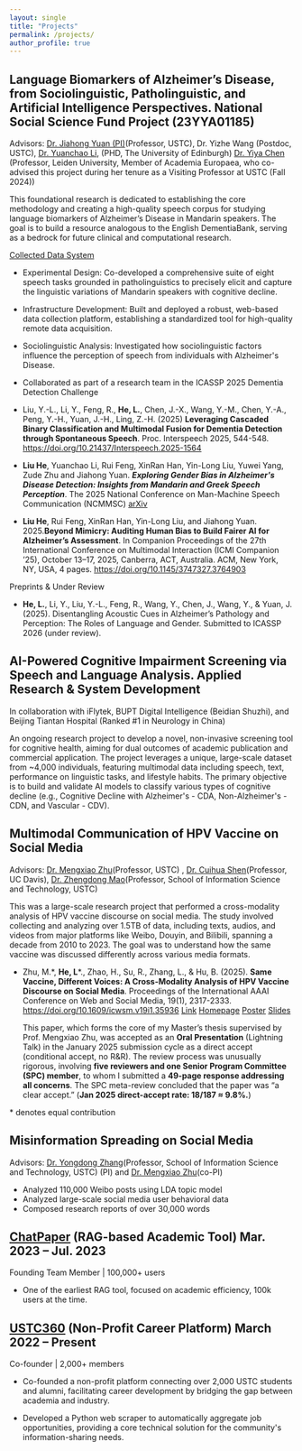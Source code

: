 ```yaml
---
layout: single
title: "Projects"
permalink: /projects/
author_profile: true
---
```

  

Language Biomarkers of Alzheimer’s Disease, from Sociolinguistic, Patholinguistic, and Artificial Intelligence Perspectives. National Social Science Fund Project (23YYA01185)
------

Advisors: [Dr. Jiahong Yuan (PI)](https://openreview.net/profile?id=~Jiahong_Yuan1)(Professor, USTC), Dr. Yizhe Wang (Postdoc, USTC), [Dr. Yuanchao Li](https://yc-li20.github.io), (PHD, The University of Edinburgh) [Dr. Yiya Chen](https://www.ae-info.org/ae/Member/Chen_Yiya) (Professor, Leiden University, Member of Academia Europaea, who co-advised this project during her tenure as a Visiting Professor at USTC (Fall 2024))

This foundational research is dedicated to establishing the core methodology and creating a high-quality speech corpus for studying language biomarkers of Alzheimer’s Disease in Mandarin speakers. The goal is to build a resource analogous to the English DementiaBank, serving as a bedrock for future clinical and computational research.

[Collected Data System](https://www.ustcphonetics.cloud/main)

- Experimental Design: Co-developed a comprehensive suite of eight speech tasks grounded in patholinguistics to precisely elicit and capture the linguistic variations of Mandarin speakers with cognitive decline.
- Infrastructure Development: Built and deployed a robust, web-based data collection platform, establishing a standardized tool for high-quality remote data acquisition.
- Sociolinguistic Analysis: Investigated how sociolinguistic factors influence the perception of speech from individuals with Alzheimer's Disease.
- Collaborated as part of a research team in the ICASSP 2025 Dementia Detection Challenge



- Liu, Y.-L., Li, Y., Feng, R., **He, L.**, Chen, J.-X., Wang, Y.-M., Chen, Y.-A., Peng, Y.-H., Yuan, J.-H., Ling, Z.-H. (2025) **Leveraging Cascaded Binary Classification and Multimodal Fusion for Dementia Detection through Spontaneous Speech**. Proc. Interspeech 2025, 544-548. https://doi.org/10.21437/Interspeech.2025-1564

- **Liu He**, Yuanchao Li, Rui Feng, XinRan Han, Yin-Long Liu, Yuwei Yang, Zude Zhu and Jiahong Yuan. ***Exploring Gender Bias in Alzheimer's Disease Detection: Insights from Mandarin and Greek Speech Perception***. The 2025 National Conference on Man-Machine Speech Communication (NCMMSC)  [arXiv](https://arxiv.org/abs/2507.12356)

- **Liu He**, Rui Feng, XinRan Han, Yin-Long Liu, and Jiahong Yuan. 2025.**Beyond Mimicry: Auditing Human Bias to Build Fairer AI for Alzheimer’s Assessment**. In Companion Proceedings of the 27th International Conference on Multimodal Interaction (ICMI Companion ’25), October 13–17, 2025, Canberra, ACT, Australia. ACM, New York, NY, USA, 4 pages. https://doi.org/10.1145/3747327.3764903

Preprints & Under Review

- **He, L.**, Li, Y., Liu, Y.-L., Feng, R., Wang, Y., Chen, J., Wang, Y., & Yuan, J. (2025). Disentangling Acoustic Cues in Alzheimer’s Pathology and Perception: The Roles of Language and Gender. Submitted to ICASSP 2026 (under review).


AI-Powered Cognitive Impairment Screening via Speech and Language Analysis. Applied Research & System Development
------
In collaboration with iFlytek, BUPT Digital Intelligence (Beidian Shuzhi), and Beijing Tiantan Hospital (Ranked #1 in Neurology in China)

An ongoing research project to develop a novel, non-invasive screening tool for cognitive health, aiming for dual outcomes of academic publication and commercial application. The project leverages a unique, large-scale dataset from ~4,000 individuals, featuring multimodal data including speech, text, performance on linguistic tasks, and lifestyle habits. The primary objective is to build and validate AI models to classify various types of cognitive decline (e.g., Cognitive Decline with Alzheimer's - CDA, Non-Alzheimer's - CDN, and Vascular - CDV).



Multimodal Communication of HPV Vaccine on Social Media
------

Advisors: [Dr. Mengxiao Zhu](https://sites.google.com/site/mengxiaozhu/)(Professor, USTC) , [Dr. Cuihua Shen](https://communication.ucdavis.edu/people/cuihua-shen)(Professor, UC Davis), [Dr. Zhengdong Mao](https://faculty.ustc.edu.cn/maozhendong/zh_CN/index.htm)(Professor, School of Information Science and Technology, USTC) 


This was a large-scale research project that performed a cross-modality analysis of HPV vaccine discourse on social media. The study involved collecting and analyzing over 1.5TB of data, including texts, audios, and videos from major platforms like Weibo, Douyin, and Bilibili, spanning a decade from 2010 to 2023. The goal was to understand how the same vaccine was discussed differently across various media formats.

- Zhu, M.\*, **He, L**\*., Zhao, H., Su, R., Zhang, L., & Hu, B. (2025). **Same Vaccine, Different Voices: A Cross-Modality Analysis of HPV Vaccine Discourse on Social Media**. Proceedings of the International AAAI Conference on Web and Social Media, 19(1), 2317-2333. https://doi.org/10.1609/icwsm.v19i1.35936 [Link](https://ojs.aaai.org/index.php/ICWSM/article/view/35936) [Homepage](https://heliumnm.github.io/same-vaccine-diff-voices/) [Poster](https://drive.google.com/file/d/1Xbokf3xGSPVwJTJttb0Vgr4Gx8r-_lH-/view?usp=share_link) [Slides](https://drive.google.com/file/d/1dqdZOOJwa60oTDkgdgjo1lWyzO-xthDQ/view?usp=share_link)

  This paper, which forms the core of my Master’s thesis supervised by Prof. Mengxiao Zhu, was accepted as an **Oral Presentation** (Lightning Talk) in the January 2025 submission cycle as a direct accept (conditional accept, no R&R). The review process was unusually rigorous, involving **five reviewers and one Senior Program Committee (SPC) member**, to whom I submitted a **49-page response addressing all concerns**. The SPC meta-review concluded that the paper was “a clear accept.” (**Jan 2025 direct-accept rate: 18/187 ≈ 9.8%.**)

 \* denotes equal contribution


 
Misinformation Spreading on Social Media
------

Advisors: [Dr. Yongdong Zhang](https://openreview.net/profile?id=~Yongdong_Zhang2)(Professor, School of Information Science and Technology, USTC) (PI) and [Dr. Mengxiao Zhu](https://sites.google.com/site/mengxiaozhu/)(co-PI)

-  Analyzed 110,000 Weibo posts using LDA topic model
-  Analyzed large-scale social media user behavioral data
-  Composed research reports of over 30,000 words



[ChatPaper](https://academic.chatpaper.top) (RAG-based Academic Tool)  Mar. 2023 – Jul. 2023
------
Founding Team Member | 100,000+ users

- One of the earliest RAG tool, focused on academic efficiency, 100k users at the time.


[USTC360](https://ustc360.notion.site/e4f2c55693e841758f38b103bfdf2fff?pvs=4) (Non-Profit Career Platform)  March 2022 – Present
------
Co-founder | 2,000+ members

- Co-founded a non-profit platform connecting over 2,000 USTC students and alumni, facilitating career development by bridging the gap between academia and industry.

- Developed a Python web scraper to automatically aggregate job opportunities, providing a core technical solution for the community's information-sharing needs.
